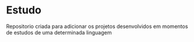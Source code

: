 # Estudo
Repositorio criada para adicionar os projetos desenvolvidos em momentos de estudos de uma determinada linguagem
